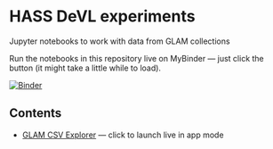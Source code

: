 # HASS DeVL experiments

Jupyter notebooks to work with data from GLAM collections

Run the notebooks in this repository live on MyBinder — just click the button (it might take a little while to load).

[![Binder](https://mybinder.org/badge.svg)](https://mybinder.org/v2/gh/wragge/hass-devl-experiments)

## Contents

* [GLAM CSV Explorer](https://mybinder.org/v2/gh/wragge/hass-devl-experiments/master?urlpath=%2Fapps%2Fcsv-explorer.ipynb) — click to launch live in app mode
